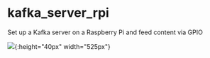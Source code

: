 # kafka_server_rpi
Set up a Kafka server on a Raspberry Pi and feed content via GPIO

![](https://images.unsplash.com/photo-1585141239600-03449aab6e10?ixlib=rb-1.2.1&ixid=MnwxMjA3fDB8MHxwaG90by1wYWdlfHx8fGVufDB8fHx8&auto=format&fit=crop&w=1050&q=80){:height="40px" width="525px"}
